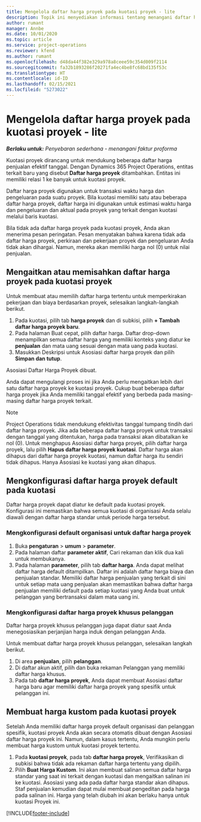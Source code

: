 ```yaml
---
title: Mengelola daftar harga proyek pada kuotasi proyek - lite
description: Topik ini menyediakan informasi tentang menangani daftar harga proyek di kuotasi. (Sales)
author: rumant
manager: Annbe
ms.date: 10/01/2020
ms.topic: article
ms.service: project-operations
ms.reviewer: kfend
ms.author: rumant
ms.openlocfilehash: d48da44f382e329a978a8ceee59c354d009f2114
ms.sourcegitcommit: fa32b1893286f20271fa4ec4be8fc68bd135f53c
ms.translationtype: HT
ms.contentlocale: id-ID
ms.lasthandoff: 02/15/2021
ms.locfileid: "5273022"
---
```

# <a name="manage-project-price-lists-on-project-quotes---lite"></a>Mengelola daftar harga proyek pada kuotasi proyek - lite

_**Berlaku untuk:** Penyebaran sederhana - menangani faktur proforma_

Kuotasi proyek dirancang untuk mendukung beberapa daftar harga penjualan efektif tanggal. Dengan Dynamics 365 Project Operations, entitas terkait baru yang disebut **Daftar harga proyek** ditambahkan. Entitas ini memiliki relasi 1 ke banyak untuk kuotasi proyek.

Daftar harga proyek digunakan untuk transaksi waktu harga dan pengeluaran pada suatu proyek. Bila kuotasi memiliki satu atau beberapa daftar harga proyek, daftar harga ini digunakan untuk estimasi waktu harga dan pengeluaran dan aktual pada proyek yang terkait dengan kuotasi melalui baris kuotasi.

Bila tidak ada daftar harga proyek pada kuotasi proyek, Anda akan menerima pesan peringatan. Pesan menyatakan bahwa karena tidak ada daftar harga proyek, perkiraan dan pekerjaan proyek dan pengeluaran Anda tidak akan dihargai. Namun, mereka akan memiliki harga nol (0) untuk nilai penjualan.

## <a name="associate-or-disassociate-a-project-price-list-on-a-project-quote"></a>Mengaitkan atau memisahkan daftar harga proyek pada kuotasi proyek

Untuk membuat atau memilih daftar harga tertentu untuk memperkirakan pekerjaan dan biaya berdasarkan proyek, selesaikan langkah-langkah berikut.

1. Pada kuotasi, pilih tab **harga proyek** dan di subkisi, pilih **+ Tambah daftar harga proyek baru**.
2. Pada halaman Buat cepat, pilih daftar harga. Daftar drop-down menampilkan semua daftar harga yang memiliki konteks yang diatur ke **penjualan** dan mata uang sesuai dengan mata uang pada kuotasi.
4. Masukkan Deskripsi untuk Asosiasi daftar harga proyek dan pilih **Simpan dan tutup**.

Asosiasi Daftar Harga Proyek dibuat.

Anda dapat mengulangi proses ini jika Anda perlu mengaitkan lebih dari satu daftar harga proyek ke kuotasi proyek. Cukup buat beberapa daftar harga proyek jika Anda memiliki tanggal efektif yang berbeda pada masing-masing daftar harga proyek terkait.

> [!NOTE]
> Project Operations tidak mendukung efektivitas tanggal tumpang tindih dari daftar harga proyek. Jika ada beberapa daftar harga proyek untuk transaksi dengan tanggal yang ditentukan, harga pada transaksi akan dibatalkan ke nol (0).
Untuk menghapus Asosiasi daftar harga proyek, pilih daftar harga proyek, lalu pilih **Hapus daftar harga proyek kuotasi**. Daftar harga akan dihapus dari daftar harga proyek kuotasi, namun daftar harga itu sendiri tidak dihapus. Hanya Asosiasi ke kuotasi yang akan dihapus.

## <a name="set-up-default-project-price-lists-on-a-quote"></a>Mengkonfigurasi daftar harga proyek default pada kuotasi

Daftar harga proyek dapat diatur ke default pada kuotasi proyek. Konfigurasi ini memastikan bahwa semua kuotasi di organisasi Anda selalu diawali dengan daftar harga standar untuk periode harga tersebut.

### <a name="set-up-organizational-default-for-project-price-lists"></a>Mengkonfigurasi default organisasi untuk daftar harga proyek

1. Buka **pengaturan** > **umum** > **parameter**.
2. Pada halaman daftar **parameter aktif**, Cari rekaman dan klik dua kali untuk membukanya. 
3. Pada halaman **parameter**, pilih tab **daftar harga**. Anda dapat melihat daftar harga default ditampilkan. Daftar ini adalah daftar harga biaya dan penjualan standar. Memiliki daftar harga penjualan yang terkait di sini untuk setiap mata uang penjualan akan memastikan bahwa daftar harga penjualan memiliki default pada setiap kuotasi yang Anda buat untuk pelanggan yang bertransaksi dalam mata uang ini.

### <a name="set-up-customer-specific-project-price-lists"></a>Mengkonfigurasi daftar harga proyek khusus pelanggan

Daftar harga proyek khusus pelanggan juga dapat diatur saat Anda menegosiasikan perjanjian harga induk dengan pelanggan Anda.

Untuk membuat daftar harga proyek khusus pelanggan, selesaikan langkah berikut.

1. Di area **penjualan**, pilih **pelanggan**.
2. Di daftar akun aktif, pilih dan buka rekaman Pelanggan yang memiliki daftar harga khusus.
3. Pada tab **daftar harga proyek**, Anda dapat membuat Asosiasi daftar harga baru agar memiliki daftar harga proyek yang spesifik untuk pelanggan ini.

## <a name="create-custom-pricing-on-a-project-quote"></a>Membuat harga kustom pada kuotasi proyek

Setelah Anda memiliki daftar harga proyek default organisasi dan pelanggan spesifik, kuotasi proyek Anda akan secara otomatis dibuat dengan Asosiasi daftar harga proyek ini. Namun, dalam kasus tertentu, Anda mungkin perlu membuat harga kustom untuk kuotasi proyek tertentu. 

1. Pada **kuotasi proyek**, pada tab **daftar harga proyek**, Verifikasikan di subkisi bahwa tidak ada rekaman daftar harga tertentu yang dipilih.
2. Pilih **Buat Harga Kustom**. Ini akan membuat salinan semua daftar harga standar yang saat ini terkait dengan kuotasi dan mengaitkan salinan ini ke kuotasi. Asosiasi yang ada pada daftar harga standar akan dihapus. Staf penjualan kemudian dapat mulai membuat pengeditan pada harga pada salinan ini. Harga yang telah diubah ini akan berlaku hanya untuk kuotasi Proyek ini.


[!INCLUDE[footer-include](../../includes/footer-banner.md)]